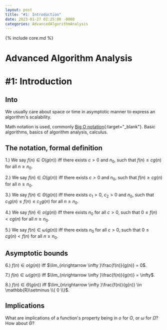 ```yaml
---
layout: post
title: "#1: Introduction"
date: 2023-01-27 02:25:00 -0000
categories: AdvancedAlgorithmAnalysis
---
```


{% include core.md %}

# Advanced Algorithm Analysis
# \#1: Introduction

## Into

We usually care about space or time in asymptotic manner to express an algorithm's scalability.

Math notation is used, commonly [Big O notation](https://en.wikipedia.org/wiki/Big_O_notation){:target="_blank"}. Basic algorithms, basics of algorithm analysis, calculus.

## The notation, formal definition

1.) We say $f(n) \in O(g(n))$ iff there exists $c > 0$ and $n_{0}$, such that $f(n) \leq cg(n)$ for all $n \geq n_{0}$.

2.) We say $f(n) \in \Omega(g(n))$ iff there exists $c > 0$ and $n_{0}$, such that $f(n) \geq cg(n)$ for all $n \geq n_{0}$.

3.) We say $f(n) \in \Theta(g(n))$ iff there exists $c_{1} > 0$, $c_{2} > 0$ and $n_{0}$, such that $c_{1}g(n) \leq f(n) \leq c_{2}g(n)$ for all $n \geq n_{0}$.

4.) We say $f(n) \in o(g(n))$ iff there exists $n_{0}$ for all $c > 0$, such that $0 \leq f(n) < cg(n)$ for all $n \geq n_{0}$.

5.) We say $f(n) \in \omega(g(n))$ iff there exists $n_{0}$ for all $c > 0$, such that $0 \leq cg(n) < f(n)$ for all $n \geq n_{0}$.

## Asymptotic bounds

6.) $f(n) \in o(g(n))$ iff $\lim_{n\rightarrow \infty }\frac{f(n)}{g(n)} = 0$.

7.) $f(n) \in \omega(g(n))$ iff $\lim_{n\rightarrow \infty }\frac{f(n)}{g(n)} = \infty$.

8.) $f(n) \in \Theta(g(n))$ iff $\lim_{n\rightarrow \infty }\frac{f(n)}{g(n)} \in \mathbb{R}\setminus \\{ 0 \\}$.

## Implications

What are implications of a function's property being in $o$ for $O$, or $\omega$ for $\Omega$? How about $\Theta$?
